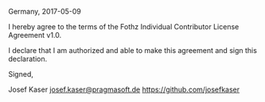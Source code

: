 Germany, 2017-05-09

I hereby agree to the terms of the Fothz Individual Contributor License Agreement v1.0.

I declare that I am authorized and able to make this agreement and sign this declaration.

Signed,

Josef Kaser josef.kaser@pragmasoft.de https://github.com/josefkaser

